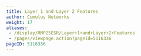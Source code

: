 ```yaml
---
title: Layer 1 and Layer 2 Features
author: Cumulus Networks
weight: 17
aliases:
 - /display/RMP25ESR/Layer+1+and+Layer+2+Features
 - /pages/viewpage.action?pageId=5116336
pageID: 5116336
---
```


